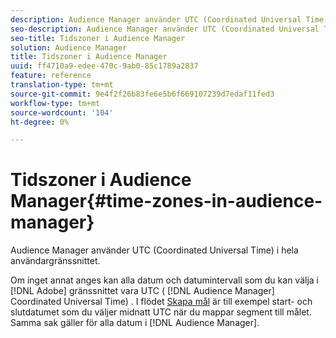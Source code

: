 ```yaml
---
description: Audience Manager använder UTC (Coordinated Universal Time) i hela användargränssnittet.
seo-description: Audience Manager använder UTC (Coordinated Universal Time) i hela användargränssnittet.
seo-title: Tidszoner i Audience Manager
solution: Audience Manager
title: Tidszoner i Audience Manager
uuid: ff4710a9-edee-470c-9ab0-85c1789a2837
feature: reference
translation-type: tm+mt
source-git-commit: 9e4f2f26b83fe6e5b6f669107239d7edaf11fed3
workflow-type: tm+mt
source-wordcount: '104'
ht-degree: 0%

---
```



# Tidszoner i Audience Manager{#time-zones-in-audience-manager}

Audience Manager använder UTC (Coordinated Universal Time) i hela användargränssnittet.

Om inget annat anges kan alla datum och datumintervall som du kan välja i [!DNL Adobe] gränssnittet vara UTC ( [!DNL Audience Manager] Coordinated Universal Time) [](https://www.timeanddate.com/worldclock/timezone/utc). I flödet [Skapa mål](../features/destinations/create-cookie-destination.md#segments-mapping) är till exempel start- och slutdatumet som du väljer midnatt UTC när du mappar segment till målet. Samma sak gäller för alla datum i [!DNL Audience Manager].
